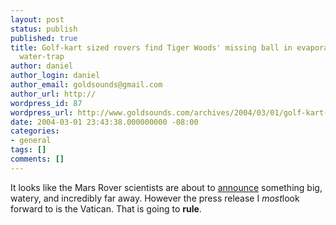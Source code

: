 ```yaml
---
layout: post
status: publish
published: true
title: Golf-kart sized rovers find Tiger Woods' missing ball in evaporated Martian
  water-trap
author: daniel
author_login: daniel
author_email: goldsounds@gmail.com
author_url: http://
wordpress_id: 87
wordpress_url: http://www.goldsounds.com/archives/2004/03/01/golf-kart-sized-rovers-find-tiger-woods-missing-ball-in-evaporated-martian-water-trap/
date: 2004-03-01 23:43:38.000000000 -08:00
categories:
- general
tags: []
comments: []
---
```

It looks like the Mars Rover scientists are about to <a href="http://www.space.com/scienceastronomy/opportunity_evidence_040229.html">announce</a> something big, watery, and incredibly far away. However the press release I <em>most</em>look forward to is the Vatican. That is going to <strong>rule</strong>.

